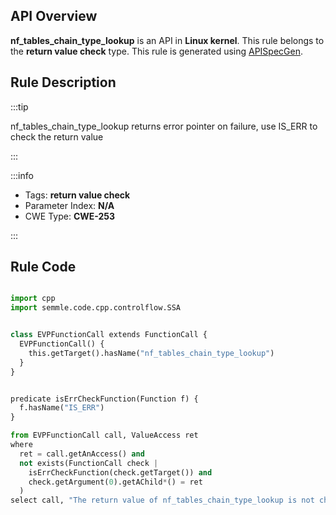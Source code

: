 ---
---


## API Overview
**nf_tables_chain_type_lookup** is an API in **Linux kernel**. This rule belongs to the **return value check** type. This rule is generated using [APISpecGen](../../tools/APISpecGen).
## Rule Description

:::tip

nf_tables_chain_type_lookup returns error pointer on failure, use IS_ERR to check the return value

:::

:::info

- Tags: **return value check**
- Parameter Index: **N/A**
- CWE Type: **CWE-253**

:::

## Rule Code
```python

import cpp
import semmle.code.cpp.controlflow.SSA


class EVPFunctionCall extends FunctionCall {
  EVPFunctionCall() {
    this.getTarget().hasName("nf_tables_chain_type_lookup")
  }
}


predicate isErrCheckFunction(Function f) {
  f.hasName("IS_ERR") 
}

from EVPFunctionCall call, ValueAccess ret
where
  ret = call.getAnAccess() and
  not exists(FunctionCall check |
    isErrCheckFunction(check.getTarget()) and
    check.getArgument(0).getAChild*() = ret
  )
select call, "The return value of nf_tables_chain_type_lookup is not checked with IS_ERR."
    
```